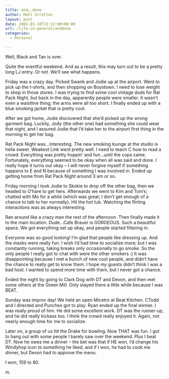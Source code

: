 ```yaml
---
title: and….done
author: Matt Stratton
layout: post
date: 2002-03-18T13:12:00+00:00
url: /life-in-general/anddone
categories:
  - Personal

---
```

Well, Black and Tan is over.

Quite the eventful weekend. And as a result, this may turn out to be a pretty long LJ entry. Or not. We&#8217;ll see what happens.

Friday was a crazy day. Picked Swank and Jodie up at the airport. Went to pick up the t-shirts, and then shopping on Boystown. I need to lose weight to shop in those stores. I was trying to find some cool vintage duds for Rat Pack Night, but back in the day, apparently people were smaller. It wasn&#8217;t even a waistline thing; the arms were all too short. I finally ended up with a blue smoking jacket that is pretty cool.

After we got home, Jodie discovered that she&#8217;d picked up the wrong garment bag. Luckily, Jody (the other one) had something she could wear that night, and I assured Jodie that I&#8217;d take her to the airport first thing in the morning to get her bag.

Rat Pack Night was&#8230;interesting. The new smoking lounge at the studio is hella sweet. Weakest Link went pretty well. I need to teach C how to read a crowd. Everything was pretty hoppin&#8217; and fun&#8230;until the cops came. Fortunately, everything seemed to be okay when all was said and done. I really hope it turns out okay &#8211; I will never forgive myself if something happens to E and N because of something I was involved in. Ended up getting home from Rat Pack Night around 3 am or so.

Friday morning I took Jodie to Skokie to drop off the other bag, then we headed to O&#8217;hare to get hers. Afterwards we went to Kim and Tom&#8217;s; chatted with Mo for a while (which was great; I don&#8217;t get enough of a chance to talk to her normally). Hit the hot tub. Watching the flirting interactions was as always interesting.

Ran around like a crazy man the rest of the afternoon. Then finally made it to the main location. Dude&#8230;Cafe Brauer is GORGEOUS. Such a beautiful space. We got everything set up okay, and people started filtering in.

Everyone was so good looking! I&#8217;m glad that people like dressing up. And the masks were really fun. I wish I&#8217;d had time to socialize more; but I was constantly running, taking breaks only occasionally to go smoke. So the only people I really got to chat with were the other smokers :) It was disappointing because I met a bunch of new cool people, and didn&#8217;t have the chance to really get to know them. I hope my guests didn&#8217;t think I was a bad host. I wanted to spend more time with them, but I never got a chance.

Ended the night by going to Clark Dog with DT and Devon, and then met some others at the Green Mill. Only stayed there a little while because I was BEAT.

Sunday was improv day! We held an open Micetro at Beat Kitchen. CTodd and I directed and Punches got to play. Ryan ended up the final winner. I was really proud of him. He did some excellent work. DT was the runner-up, and he did really kickass too. I think the crowd really enjoyed it. Again, not nearly enough time for me to socialize.

Later on, a group of us hit the Drake for bowling. Now THAT was fun. I got to hang out with some people I barely saw over the weekend. Plus I beat DT. Now he owes me a dinner &#8211; the bet was that if HE won, I&#8217;d change his Windyhop icon to something he liked, and if I won, he had to cook me dinner, but Devon had to approve the menu.

I won, 159 to 80.

m.